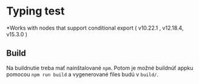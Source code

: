 # Typing test
*Works with nodes that support conditional export ( v10.22.1 , v12.18.4, v15.3.0 )

## Build
Na buildnutie treba mať nainštalované `npm`. Potom je možné buildnúť appku pomocou `npm run build` a vygenerované files budú v `build/`.


